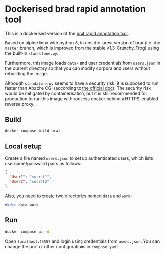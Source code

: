 # Dockerised brad rapid annotation tool

This is a dockerised version of the [brat rapid annotation tool](http://brat.nlplab.org/).

Based on alpine linux with python 3, it runs the latest version of brat (i.e. the `master` branch, which is improved from the stable v1.3-Crunchy_Frog) using the built-in `standalone.py`.

Furthermore, this image loads `data/` and user credentials from `users.json` in the current directory so that you can modify corpora and users without rebuilding the image.

Although `standalone.py` seems to have a security risk, it is supposed to run faster than Apache CGI (according to [the official doc](http://brat.nlplab.org/installation.html#brat-standalone-server)).
The security risk would be mitigated by containerisation, but it is still recommended for production to run this image with rootless docker behind a HTTPS-enabled reverse proxy.

## Build

```sh
docker compose build brat
```

## Local setup

Create a file named `users.json` to set up authenticated users, which lists username/password pairs as follows:

```json
{
  "User1": "secret1",
  "User2": "secret2"
}
```

Also, you need to create two directories named `data` and `work`:

```sh
mkdir data work
```

## Run

```sh
docker compose up -d
```

Open `localhost:55557` and login using credentials from `users.json`.
You can change the port or other configurations in `compose.yaml`.
